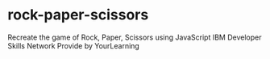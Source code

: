 # rock-paper-scissors
Recreate the game of Rock, Paper, Scissors using JavaScript 
IBM Developer Skills Network
Provide by YourLearning


